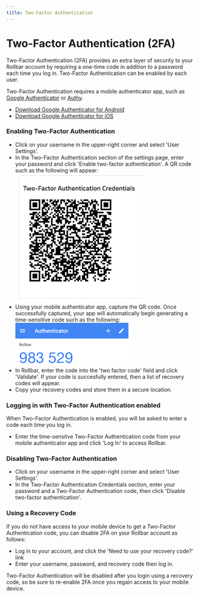 ```yaml
---
title: Two-Factor Authentication
---
```


# Two-Factor Authentication (2FA)

Two-Factor Authentication (2FA) provides an extra layer of security to your Rollbar account by
requiring a one-time code in addition to a password each time you log in. Two-Factor Authentication
can be enabled by each user.

Two-Factor Authentication requires a mobile authenticator app, such as
[Google Authenticator](https://play.google.com/store/apps/details?id=com.google.android.apps.authenticator2&hl=en)
or [Authy](https://www.authy.com/).

* [Download Google Authenticator for Android](https://play.google.com/store/apps/details?id=com.google.android.apps.authenticator2&hl=en)
* [Download Google Authenticator for iOS](https://itunes.apple.com/us/app/google-authenticator/id388497605)

### Enabling Two-Factor Authentication

* Click on your username in the upper-right corner and select 'User Settings'.
* In the Two-Factor Authentication section of the settings page, enter your password and click
  'Enable two-factor authentication'.  A QR code such as the following will appear:
  ![](../images/guides/two-factor-authentication/Screen-Shot-2016-06-07-at-25634-PM.153551.o.png)
* Using your mobile authenticator app, capture the QR code. Once successfully captured, your app
  will automatically begin generating a time-sensitive code such as the following:
  ![](../images/guides/two-factor-authentication/IMG_1857.153553.o.png)
* In Rollbar, enter the code into the 'two factor code' field and click 'Validate'. If your code is
  succesfully entered, then a list of recovery codes will appear.
* Copy your recovery codes and store them in a secure location.

### Logging in with Two-Factor Authentication enabled

When Two-Factor Authentication is enabled, you will be asked to enter a code each time you log in.

* Enter the time-sensitve Two-Factor Authentication code from your mobile authenticator app and click
  'Log In' to access Rollbar.

### Disabling Two-Factor Authentication

* Click on your username in the upper-right corner and select 'User Settings'.
* In the Two-Factor Authentication Credentials section, enter your password and a Two-Factor
  Authentication code, then click 'Disable two-factor authentication'.

### Using a Recovery Code

If you do not have access to your mobile device to get a Two-Factor Authentication code, you can
disable 2FA on your Rollbar account as follows:

* Log in to your account, and click the 'Need to use your recovery code?' link
* Enter your username, password, and recovery code then log in.

Two-Factor Authentication will be disabled after you login using a recovery code, so be sure to
re-enable 2FA once you regain access to your mobile device.
